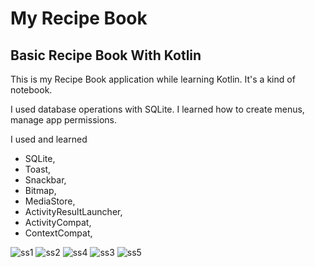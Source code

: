 # My Recipe Book
## Basic Recipe Book With Kotlin

This is my Recipe Book application while learning Kotlin. It's a kind of notebook.

I used database operations with SQLite.
I learned how to create menus, manage app permissions.

I used and learned
- SQLite, 
- Toast, 
- Snackbar,
- Bitmap, 
- MediaStore, 
- ActivityResultLauncher,
- ActivityCompat,
- ContextCompat,

![ss1](https://user-images.githubusercontent.com/57289819/154821904-2cbab0d7-775f-43ad-9cd0-870356c40199.jpg)
![ss2](https://user-images.githubusercontent.com/57289819/154821905-bd3d479c-77df-473a-9dc1-f115a2d34aa5.jpg)
![ss4](https://user-images.githubusercontent.com/57289819/154821909-48df76ee-6725-4d4a-977f-52b8a1bd6d59.jpg)
![ss3](https://user-images.githubusercontent.com/57289819/154821907-a503050f-d95d-422d-84c5-8dd469855b82.jpg)
![ss5](https://user-images.githubusercontent.com/57289819/154821910-fece66fb-f992-4704-a194-6cc439965105.jpeg)
